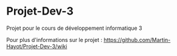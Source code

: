 # Projet-Dev-3
Projet pour le cours de développement informatique 3

Pour plus d'informations sur le projet : https://github.com/Martin-Hayot/Projet-Dev-3/wiki
